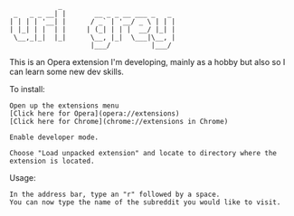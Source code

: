	    		_
     _   _ _ __| |       __ _ _ __ ___ _   _ 
    | | | | '__| |      / _` | '__/ _ \ | | |
    | |_| | |  | |     | (_| | | |  __/ |_| |
     \__,_|_|  |_|      \__, |_|  \___|\__, |
                        |___/          |___/ 



This is an Opera extension I'm developing, mainly as a hobby but also so I can learn some new dev skills.

To install:
	
	Open up the extensions menu 
	[Click here for Opera](opera://extensions)
	[Click here for Chrome](chrome://extensions in Chrome)

	Enable developer mode.

	Choose "Load unpacked extension" and locate to directory where the extension is located.

Usage: 

	In the address bar, type an "r" followed by a space.  
	You can now type the name of the subreddit you would like to visit.

